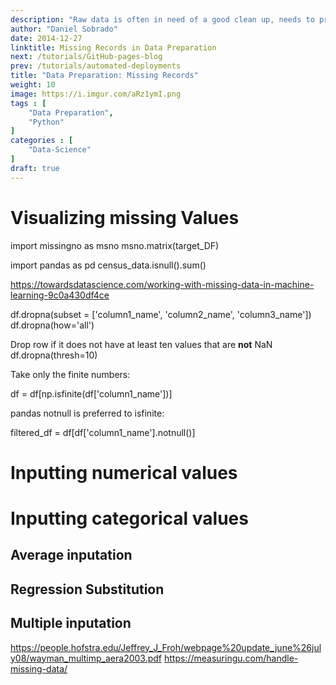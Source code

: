 ```yaml
---
description: "Raw data is often in need of a good clean up, needs to pre-processed, cleaned, re-formatted,  combined, enriched, corrected and consolidated. Feeding our models with good quality data is a essential to ensure that we get good results.."
author: "Daniel Sobrado"
date: 2014-12-27
linktitle: Missing Records in Data Preparation
next: /tutorials/GitHub-pages-blog
prev: /tutorials/automated-deployments
title: "Data Preparation: Missing Records"
weight: 10
image: https://i.imgur.com/aRz1ymI.png
tags : [
    "Data Preparation",
    "Python"
]
categories : [
    "Data-Science"
]
draft: true
---
```



# Visualizing missing Values

import missingno as msno
msno.matrix(target_DF)

import pandas as pd
census_data.isnull().sum()


https://towardsdatascience.com/working-with-missing-data-in-machine-learning-9c0a430df4ce


df.dropna(subset = ['column1_name', 'column2_name', 'column3_name'])
df.dropna(how='all')

Drop row if it does not have at least ten values that are **not** NaN
df.dropna(thresh=10)

Take only the finite numbers:

df = df[np.isfinite(df['column1_name'])]

pandas notnull is preferred to isfinite:

filtered_df = df[df['column1_name'].notnull()]


# Inputting numerical values

# Inputting categorical values

## Average inputation
## Regression Substitution
## Multiple inputation

https://people.hofstra.edu/Jeffrey_J_Froh/webpage%20update_june%26july08/wayman_multimp_aera2003.pdf
https://measuringu.com/handle-missing-data/
